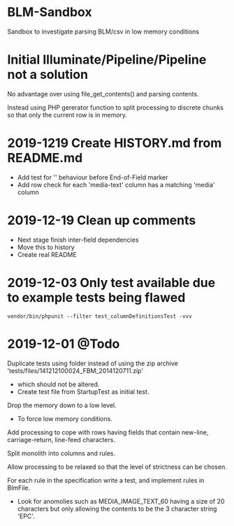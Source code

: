 # BLM-Sandbox
Sandbox to investigate parsing BLM/csv in low memory conditions

# Initial Illuminate/Pipeline/Pipeline not a solution
No advantage over using file_get_contents() and parsing contents.

Instead using PHP gererator function to split processing to discrete chunks so that only the current row is in memory.

# 2019-1219 Create HISTORY.md from README.md
- Add test for '\' behaviour before End-of-Field marker
- Add row check for each 'media-text' column has a matching 'media' column

# 2019-12-19 Clean up comments
- Next stage finish inter-field dependencies
- Move this to history
- Create real README

# 2019-12-03 Only test available due to example tests being flawed
```vendor/bin/phpunit --filter test_columnDefinitionsTest -vvv```


# 2019-12-01 @Todo
Duplicate tests using folder instead of using the zip archive 'tests/files/141212100024_FBM_2014120711.zip'
*    which should not be altered.
*    Create test file from StartupTest as initial test.

Drop the memory down to a low level.
*   To force low memory conditions.

Add processing to cope with rows having fields that contain new-line, carriage-return, line-feed characters.

Split monolith into columns and rules.

Allow processing to be relaxed so that the level of strictness can be chosen.

For each rule in the specification write a test, and implement rules in BlmFile.
*    Look for anomolies such as MEDIA_IMAGE_TEXT_60 having a size of 20 characters but only allowing the contents to be the 3 character string 'EPC'. 
